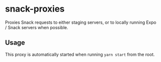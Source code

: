# snack-proxies

Proxies Snack requests to either staging servers, or to locally running Expo / Snack servers when possible.

## Usage

This proxy is automatically started when running `yarn start` from the root.
